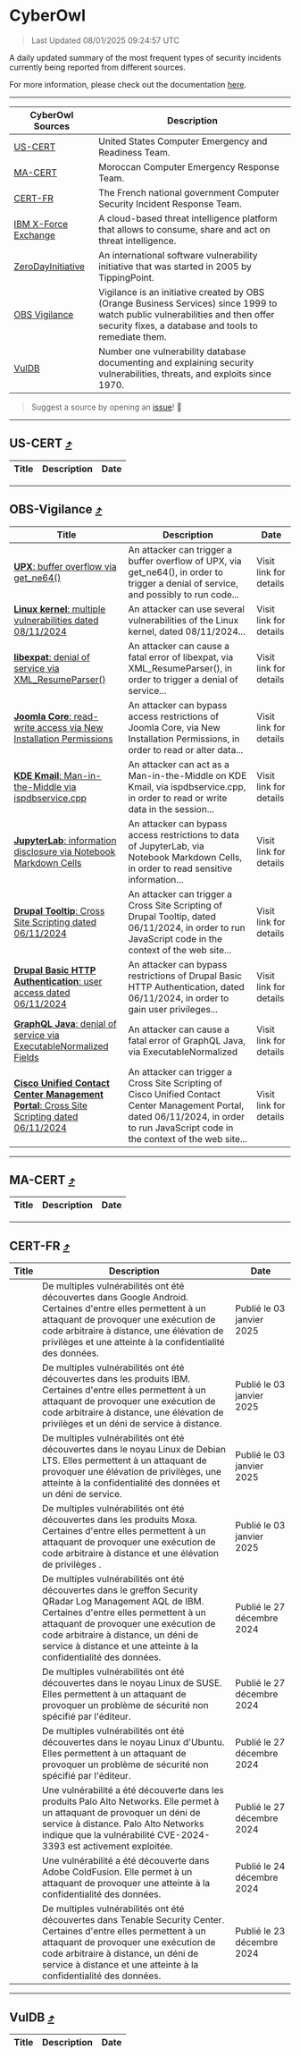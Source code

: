 
 <div id='top'></div>

# CyberOwl

 > Last Updated 08/01/2025 09:24:57 UTC
 
 A daily updated summary of the most frequent types of security incidents currently being reported from different sources.
 
 For more information, please check out the documentation [here](./docs/README.md).
 
 ---
 |CyberOwl Sources|Description|
 |---|---|
 |[US-CERT](#us-cert-arrow_heading_up)|United States Computer Emergency and Readiness Team.|
 |[MA-CERT](#ma-cert-arrow_heading_up)|Moroccan Computer Emergency Response Team.|
 |[CERT-FR](#cert-fr-arrow_heading_up)|The French national government Computer Security Incident Response Team.|
 |[IBM X-Force Exchange](#ibmcloud-arrow_heading_up)|A cloud-based threat intelligence platform that allows to consume, share and act on threat intelligence.|
 |[ZeroDayInitiative](#zerodayinitiative-arrow_heading_up)|An international software vulnerability initiative that was started in 2005 by TippingPoint.|
 |[OBS Vigilance](#obs-vigilance-arrow_heading_up)|Vigilance is an initiative created by OBS (Orange Business Services) since 1999 to watch public vulnerabilities and then offer security fixes, a database and tools to remediate them.|
 |[VulDB](#vuldb-arrow_heading_up)|Number one vulnerability database documenting and explaining security vulnerabilities, threats, and exploits since 1970.|
 
 > Suggest a source by opening an [issue](https://github.com/karimhabush/cyberowl/issues)! :raised_hands:
 ---

## US-CERT [:arrow_heading_up:](#cyberowl)

 |Title|Description|Date|
 |---|---|---|
 
 ---

## OBS-Vigilance [:arrow_heading_up:](#cyberowl)

 |Title|Description|Date|
 |---|---|---|
 |[<a href="https://vigilance.fr/vulnerability/UPX-buffer-overflow-via-get-ne64-43979" class="noirorange"><b>UPX</b>: buffer overflow via get_ne64()</a>](https://vigilance.fr/vulnerability/UPX-buffer-overflow-via-get-ne64-43979)|An attacker can trigger a buffer overflow of UPX, via get_ne64(), in order to trigger a denial of service, and possibly to run code...|Visit link for details|
 |[<a href="https://vigilance.fr/vulnerability/Linux-kernel-multiple-vulnerabilities-dated-08-11-2024-45563" class="noirorange"><b>Linux kernel</b>: multiple vulnerabilities dated 08/11/2024</a>](https://vigilance.fr/vulnerability/Linux-kernel-multiple-vulnerabilities-dated-08-11-2024-45563)|An attacker can use several vulnerabilities of the Linux kernel, dated 08/11/2024...|Visit link for details|
 |[<a href="https://vigilance.fr/vulnerability/libexpat-denial-of-service-via-XML-ResumeParser-45562" class="noirorange"><b>libexpat</b>: denial of service via XML_ResumeParser()</a>](https://vigilance.fr/vulnerability/libexpat-denial-of-service-via-XML-ResumeParser-45562)|An attacker can cause a fatal error of libexpat, via XML_ResumeParser(), in order to trigger a denial of service...|Visit link for details|
 |[<a href="https://vigilance.fr/vulnerability/Joomla-Core-read-write-access-via-New-Installation-Permissions-45561" class="noirorange"><b>Joomla Core</b>: read-write access via New Installation Permissions</a>](https://vigilance.fr/vulnerability/Joomla-Core-read-write-access-via-New-Installation-Permissions-45561)|An attacker can bypass access restrictions of Joomla Core, via New Installation Permissions, in order to read or alter data...|Visit link for details|
 |[<a href="https://vigilance.fr/vulnerability/KDE-Kmail-Man-in-the-Middle-via-ispdbservice-cpp-45558" class="noirorange"><b>KDE Kmail</b>: Man-in-the-Middle via ispdbservice.cpp</a>](https://vigilance.fr/vulnerability/KDE-Kmail-Man-in-the-Middle-via-ispdbservice-cpp-45558)|An attacker can act as a Man-in-the-Middle on KDE Kmail, via ispdbservice.cpp, in order to read or write data in the session...|Visit link for details|
 |[<a href="https://vigilance.fr/vulnerability/JupyterLab-information-disclosure-via-Notebook-Markdown-Cells-45557" class="noirorange"><b>JupyterLab</b>: information disclosure via Notebook Markdown Cells</a>](https://vigilance.fr/vulnerability/JupyterLab-information-disclosure-via-Notebook-Markdown-Cells-45557)|An attacker can bypass access restrictions to data of JupyterLab, via Notebook Markdown Cells, in order to read sensitive information...|Visit link for details|
 |[<a href="https://vigilance.fr/vulnerability/Drupal-Tooltip-Cross-Site-Scripting-dated-06-11-2024-45555" class="noirorange"><b>Drupal Tooltip</b>: Cross Site Scripting dated 06/11/2024</a>](https://vigilance.fr/vulnerability/Drupal-Tooltip-Cross-Site-Scripting-dated-06-11-2024-45555)|An attacker can trigger a Cross Site Scripting of Drupal Tooltip, dated 06/11/2024, in order to run JavaScript code in the context of the web site...|Visit link for details|
 |[<a href="https://vigilance.fr/vulnerability/Drupal-Basic-HTTP-Authentication-user-access-dated-06-11-2024-45554" class="noirorange"><b>Drupal Basic HTTP Authentication</b>: user access dated 06/11/2024</a>](https://vigilance.fr/vulnerability/Drupal-Basic-HTTP-Authentication-user-access-dated-06-11-2024-45554)|An attacker can bypass restrictions of Drupal Basic HTTP Authentication, dated 06/11/2024, in order to gain user privileges...|Visit link for details|
 |[<a href="https://vigilance.fr/vulnerability/GraphQL-Java-denial-of-service-via-ExecutableNormalizedFields-45553" class="noirorange"><b>GraphQL Java</b>: denial of service via ExecutableNormalized<wbr>Fields</wbr></a>](https://vigilance.fr/vulnerability/GraphQL-Java-denial-of-service-via-ExecutableNormalizedFields-45553)|An attacker can cause a fatal error of GraphQL Java, via ExecutableNormalized|Visit link for details|
 |[<a href="https://vigilance.fr/vulnerability/Cisco-Unified-Contact-Center-Management-Portal-Cross-Site-Scripting-dated-06-11-2024-45552" class="noirorange"><b>Cisco Unified Contact Center Management Portal</b>: Cross Site Scripting dated 06/11/2024</a>](https://vigilance.fr/vulnerability/Cisco-Unified-Contact-Center-Management-Portal-Cross-Site-Scripting-dated-06-11-2024-45552)|An attacker can trigger a Cross Site Scripting of Cisco Unified Contact Center Management Portal, dated 06/11/2024, in order to run JavaScript code in the context of the web site...|Visit link for details|
 
 ---

## MA-CERT [:arrow_heading_up:](#cyberowl)

 |Title|Description|Date|
 |---|---|---|
 
 ---

## CERT-FR [:arrow_heading_up:](#cyberowl)

 |Title|Description|Date|
 |---|---|---|
 |[](https://www.cert.ssi.gouv.fr/avis/CERTFR-2025-AVI-0004/)|De multiples vulnérabilités ont été découvertes dans Google Android. Certaines d'entre elles permettent à un attaquant de provoquer une exécution de code arbitraire à distance, une élévation de privilèges et une atteinte à la confidentialité des données.|Publié le 03 janvier 2025|
 |[](https://www.cert.ssi.gouv.fr/avis/CERTFR-2025-AVI-0003/)|De multiples vulnérabilités ont été découvertes dans les produits IBM. Certaines d'entre elles permettent à un attaquant de provoquer une exécution de code arbitraire à distance, une élévation de privilèges et un déni de service à distance.|Publié le 03 janvier 2025|
 |[](https://www.cert.ssi.gouv.fr/avis/CERTFR-2025-AVI-0002/)|De multiples vulnérabilités ont été découvertes dans le noyau Linux de Debian LTS. Elles permettent à un attaquant de provoquer une élévation de privilèges, une atteinte à la confidentialité des données et un déni de service.|Publié le 03 janvier 2025|
 |[](https://www.cert.ssi.gouv.fr/avis/CERTFR-2025-AVI-0001/)|De multiples vulnérabilités ont été découvertes dans les produits Moxa. Certaines d'entre elles permettent à un attaquant de provoquer une exécution de code arbitraire à distance et une élévation de privilèges .|Publié le 03 janvier 2025|
 |[](https://www.cert.ssi.gouv.fr/avis/CERTFR-2024-AVI-1110/)|De multiples vulnérabilités ont été découvertes dans le greffon Security QRadar Log Management AQL de IBM. Certaines d'entre elles permettent à un attaquant de provoquer une exécution de code arbitraire à distance, un déni de service à distance et une atteinte à la confidentialité des données.|Publié le 27 décembre 2024|
 |[](https://www.cert.ssi.gouv.fr/avis/CERTFR-2024-AVI-1109/)|De multiples vulnérabilités ont été découvertes dans le noyau Linux de SUSE. Elles permettent à un attaquant de provoquer un problème de sécurité non spécifié par l'éditeur.|Publié le 27 décembre 2024|
 |[](https://www.cert.ssi.gouv.fr/avis/CERTFR-2024-AVI-1108/)|De multiples vulnérabilités ont été découvertes dans le noyau Linux d'Ubuntu. Elles permettent à un attaquant de provoquer un problème de sécurité non spécifié par l'éditeur.|Publié le 27 décembre 2024|
 |[](https://www.cert.ssi.gouv.fr/avis/CERTFR-2024-AVI-1107/)|Une vulnérabilité a été découverte dans les produits Palo Alto Networks. Elle permet à un attaquant de provoquer un déni de service à distance. Palo Alto Networks indique que la vulnérabilité CVE-2024-3393 est activement exploitée.|Publié le 27 décembre 2024|
 |[](https://www.cert.ssi.gouv.fr/avis/CERTFR-2024-AVI-1106/)|Une vulnérabilité a été découverte dans Adobe ColdFusion. Elle permet à un attaquant de provoquer une atteinte à la confidentialité des données.|Publié le 24 décembre 2024|
 |[](https://www.cert.ssi.gouv.fr/avis/CERTFR-2024-AVI-1105/)|De multiples vulnérabilités ont été découvertes dans Tenable Security Center. Certaines d'entre elles permettent à un attaquant de provoquer une exécution de code arbitraire à distance, un déni de service à distance et une atteinte à la confidentialité des données.|Publié le 23 décembre 2024|
 
 ---

## VulDB [:arrow_heading_up:](#cyberowl)

 |Title|Description|Date|
 |---|---|---|
 